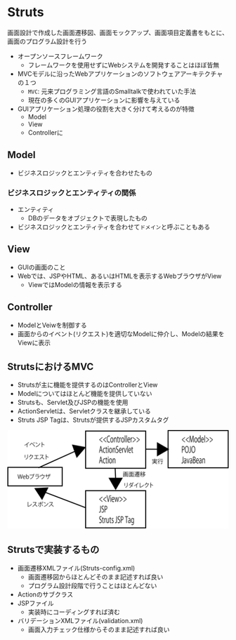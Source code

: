 # Struts

画面設計で作成した画面遷移図、画面モックアップ、画面項目定義書をもとに、
画面のプログラム設計を行う

* オープンソースフレームワーク
    * フレームワークを使用せずにWebシステムを開発することはほぼ皆無
* MVCモデルに沿ったWebアプリケーションのソフトウェアアーキテクチャの１つ
    * `MVC`: 元来プログラミング言語のSmalltalkで使われていた手法
    * 現在の多くのGUIアプリケーションに影響を与えている
* GUIアプリケーション処理の役割を大きく分けて考えるのが特徴
    * Model
    * View
    * Controllerに

## Model

* ビジネスロジックとエンティティを合わせたもの

### ビジネスロジックとエンティティの関係

* エンティティ
    * DBのデータをオブジェクトで表現したもの
* ビジネスロジックとエンティティを合わせて`ドメイン`と呼ぶこともある


## View

* GUIの画面のこと
* Webでは、JSPやHTML、あるいはHTMLを表示するWebブラウザがView
    * ViewではModelの情報を表示する

## Controller

* ModelとVeiwを制御する
* 画面からのイベント(リクエスト)を適切なModelに仲介し、Modelの結果をViewに表示

## StrutsにおけるMVC

* Strutsが主に機能を提供するのはControllerとView
* Modelについてはほとんど機能を提供していない
* Strutsも、Servlet及びJSPの機能を使用
* ActionServletは、Servletクラスを継承している
* Struts JSP Tagは、Strutsが提供するJSPカスタムタグ

![struts](image/struts.png)

## Strutsで実装するもの

* 画面遷移XMLファイル(Struts-config.xml)
    * 画面遷移図からほとんどそのまま記述すれば良い
    * プログラム設計段階で行うことはほとんどない
* Actionのサブクラス
* JSPファイル
    * 実装時にコーディングすれば済む
* バリデーションXMLファイル(validation.xml)
    * 画面入力チェック仕様からそのまま記述すれば良い
